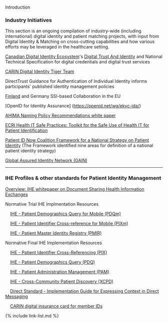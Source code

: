 Introduction

### Industry Initiatives

This section is an ongoing compilation of industry-wide (including international) digital identity and patient matching projects, with input from Digital Identity & Matching on cross-cutting capabilities and how various efforts may be leveraged in the healthcare setting. 

[Canadian Digital Identity Ecosystem](https://diacc.ca/trust-framework/)'s [Digital Trust And Identity](https://ciostrategycouncil.com/standards/103_1_2020/) and National Technical Specification for digital credentials and digital trust services

[CARIN Digital Identity Tiger Team]((https://www.carinalliance.com/our-work/digitalidentity/))

DirectTrust Guidance for Authentication of Individual Identity informs participants' published identity management policies  

[Finland](https://vm.fi/en/digital-identity) and Germany SSI-based Collaboration in the EU

[OpenID for Identity Assurance] (https://openid.net/wg/ekyc-ida/) 

[AHIMA Naming Policy Recommendations white paper](https://ahima.org/media/blfdriqj/326_21_namingpolicywhitepaper_final.pdf?oid=302787)

[ECRI Health IT Safe Practices: Toolkit for the Safe Use of Health IT for Patient Identification](https://www.ecri.org/Resources/HIT/Patient%20ID/Patient_Identification_Toolkit_final.pdf)

[Patient ID Now Coalition Framework for a National Strategy on Patient Identity](https://patientidnow.org/)  (The Framework identified nine areas for definition of a national patient identity strategy)

[Global Assured Identity Network (GAIN)](https://gainforum.org/)

----

### IHE Profiles & other standards for Patient Identity Management 

[Overview: IHE whitepaper on Document Sharing Health Information Exchanges](https://profiles.ihe.net/ITI/HIE-Whitepaper/index.html#5-patient-identity-management)

Normative Trial IHE Implmentation Resources

&nbsp;&nbsp;&nbsp;&nbsp;[IHE - Patient Demographics Query for Mobile (PDQm)](https://profiles.ihe.net/ITI/PDQm/index.html)  

&nbsp;&nbsp;&nbsp;&nbsp;[IHE - Patient Identifier Cross-reference for Mobile (PIXm)](https://profiles.ihe.net/ITI/PIXm/index.html)  

&nbsp;&nbsp;&nbsp;&nbsp;[IHE - Patient Master Identity Registry (PMIR)](https://www.ihe.net/uploadedFiles/Documents/ITI/IHE_ITI_Suppl_PMIR.pdf)

Normative Final IHE Implementation Resources

&nbsp;&nbsp;&nbsp;&nbsp;[IHE - Patient Identifier Cross-Referencing (PIX)](https://profiles.ihe.net/ITI/TF/Volume1/ch-5.html)  

&nbsp;&nbsp;&nbsp;&nbsp;[IHE - Patient Demographics Query (PDQ)](https://profiles.ihe.net/ITI/TF/Volume1/ch-8.html)

&nbsp;&nbsp;&nbsp;&nbsp;[IHE - Patient Administration Management (PAM)](https://profiles.ihe.net/ITI/TF/Volume1/ch-14.html)

&nbsp;&nbsp;&nbsp;&nbsp;[IHE - Cross-Community Patient Discovery (XCPD)](https://profiles.ihe.net/ITI/TF/Volume1/ch-27.html)  

&nbsp;&nbsp;&nbsp;&nbsp;[Direct Standard - Implementation Guide for Expressing Context in Direct Messaging](http://wiki.directproject.org/w/images/4/40/Implementation_Guide_for_Expressing_Context_in_Direct_Messaging_v1.1.pdf)  

&nbsp;&nbsp;&nbsp;&nbsp;[CARIN digital insurance card for member IDs](https://confluence.hl7.org/display/CAR/CARIN+IG+for+Digital+Insurance+Card)  

{% include link-list.md %}

